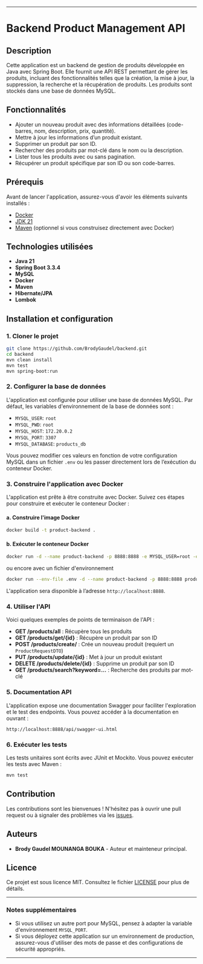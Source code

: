
---

# Backend Product Management API

## Description

Cette application est un backend de gestion de produits développée en Java avec Spring Boot. Elle fournit une API REST permettant de gérer les produits, incluant des fonctionnalités telles que la création, la mise à jour, la suppression, la recherche et la récupération de produits. Les produits sont stockés dans une base de données MySQL.

## Fonctionnalités

- Ajouter un nouveau produit avec des informations détaillées (code-barres, nom, description, prix, quantité).
- Mettre à jour les informations d’un produit existant.
- Supprimer un produit par son ID.
- Rechercher des produits par mot-clé dans le nom ou la description.
- Lister tous les produits avec ou sans pagination.
- Récupérer un produit spécifique par son ID ou son code-barres.

## Prérequis

Avant de lancer l'application, assurez-vous d'avoir les éléments suivants installés :

- [Docker](https://docs.docker.com/get-docker/)
- [JDK 21](https://jdk.java.net/21/)
- [Maven](https://maven.apache.org/download.cgi) (optionnel si vous construisez directement avec Docker)

## Technologies utilisées

- **Java 21**
- **Spring Boot 3.3.4**
- **MySQL**
- **Docker**
- **Maven**
- **Hibernate/JPA**
- **Lombok**

## Installation et configuration

### 1. Cloner le projet

```bash
git clone https://github.com/BrodyGaudel/backend.git
cd backend
mvn clean install
mvn test
mvn spring-boot:run
```

### 2. Configurer la base de données

L'application est configurée pour utiliser une base de données MySQL. Par défaut, les variables d'environnement de la base de données sont :

- `MYSQL_USER`: `root`
- `MYSQL_PWD`: `root`
- `MYSQL_HOST`: `172.20.0.2`
- `MYSQL_PORT`: `3307`
- `MYSQL_DATABASE`: `products_db`

Vous pouvez modifier ces valeurs en fonction de votre configuration MySQL dans un fichier `.env` ou les passer directement lors de l’exécution du conteneur Docker.

### 3. Construire l'application avec Docker

L'application est prête à être construite avec Docker. Suivez ces étapes pour construire et exécuter le conteneur Docker :

#### a. Construire l'image Docker

```bash
docker build -t product-backend .
```

#### b. Exécuter le conteneur Docker

```bash
docker run -d --name product-backend -p 8888:8888 -e MYSQL_USER=root -e MYSQL_PWD=root -e MYSQL_HOST=172.20.0.2 -e MYSQL_PORT=3307 -e MYSQL_DATABASE=products_db product-backend
```
ou encore avec un fichier d'environnement

```bash
docker run --env-file .env -d --name product-backend -p 8888:8888 product-backend
```

L'application sera disponible à l’adresse `http://localhost:8888`.

### 4. Utiliser l'API

Voici quelques exemples de points de terminaison de l'API :

- **GET /products/all** : Récupère tous les produits
- **GET /products/get/{id}** : Récupère un produit par son ID
- **POST /products/create/** : Crée un nouveau produit (requiert un `ProductRequestDTO`)
- **PUT /products/update/{id}** : Met à jour un produit existant
- **DELETE /products/delete/{id}** : Supprime un produit par son ID
- **GET /products/search?keyword=...** : Recherche des produits par mot-clé

### 5. Documentation API

L'application expose une documentation Swagger pour faciliter l'exploration et le test des endpoints. Vous pouvez accéder à la documentation en ouvrant :

```
http://localhost:8888/api/swagger-ui.html
```

### 6. Exécuter les tests

Les tests unitaires sont écrits avec JUnit et Mockito. Vous pouvez exécuter les tests avec Maven :

```bash
mvn test
```

## Contribution

Les contributions sont les bienvenues ! N'hésitez pas à ouvrir une pull request ou à signaler des problèmes via les [issues](https://github.com/votre-utilisateur/votre-repo/issues).

## Auteurs

- **Brody Gaudel MOUNANGA BOUKA** - Auteur et mainteneur principal.

## Licence

Ce projet est sous licence MIT. Consultez le fichier [LICENSE](LICENSE) pour plus de détails.

---

### Notes supplémentaires

- Si vous utilisez un autre port pour MySQL, pensez à adapter la variable d'environnement `MYSQL_PORT`.
- Si vous déployez cette application sur un environnement de production, assurez-vous d'utiliser des mots de passe et des configurations de sécurité appropriés.

---